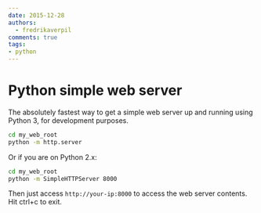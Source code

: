 ```yaml
---
date: 2015-12-28
authors:
  - fredrikaverpil
comments: true
tags:
- python
---
```


# Python simple web server

The absolutely fastest way to get a simple web server up and running using
Python 3, for development purposes.

```bash
cd my_web_root
python -m http.server
```

Or if you are on Python 2.x:

```bash
cd my_web_root
python -m SimpleHTTPServer 8000
```

Then just access `http://your-ip:8000` to access the web server contents. Hit ctrl+c to exit.